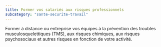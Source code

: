 ```yaml
---
title: Former vos salariés aux risques professionnels
subcategory: "sante-securite-travail"
---
```


Former à distance ou entreprise vos équipes à la prévention des troubles musculosquelettiques (TMS), aux risques chimiques, aux risques psychosociaux et autres risques en fonction de votre activité.
